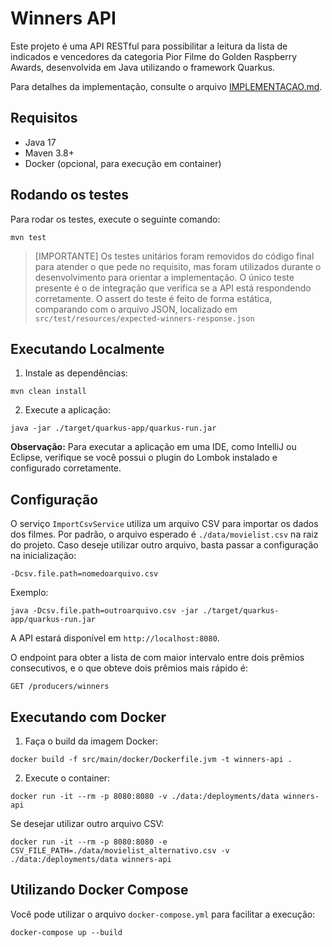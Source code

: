 # Winners API

Este projeto é uma API RESTful para possibilitar a leitura da lista de indicados e vencedores da
categoria Pior Filme do Golden Raspberry Awards, desenvolvida em Java utilizando o framework Quarkus.

Para detalhes da implementação, consulte o arquivo [IMPLEMENTACAO.md](IMPLEMENTACAO.md).

## Requisitos

- Java 17
- Maven 3.8+
- Docker (opcional, para execução em container)

## Rodando os testes
Para rodar os testes, execute o seguinte comando:

```
mvn test
```

> [IMPORTANTE] Os testes unitários foram removidos do código final para atender o que pede no requisito, mas foram utilizados durante o desenvolvimento para orientar a implementação.
O único teste presente é o de integração que verifica se a API está respondendo corretamente.
O assert do teste é feito de forma estática, comparando com o arquivo JSON, localizado em `src/test/resources/expected-winners-response.json`

## Executando Localmente

1. Instale as dependências:

```
mvn clean install
```

2. Execute a aplicação:

```
java -jar ./target/quarkus-app/quarkus-run.jar
```

**Observação:** Para executar a aplicação em uma IDE, como IntelliJ ou Eclipse, 
verifique se você possui o plugin do Lombok instalado e configurado corretamente.

## Configuração

O serviço `ImportCsvService` utiliza um arquivo CSV para importar os dados dos filmes. 
Por padrão, o arquivo esperado é `./data/movielist.csv` na raiz do projeto. 
Caso deseje utilizar outro arquivo, basta passar a configuração na inicialização:

```
-Dcsv.file.path=nomedoarquivo.csv
```

Exemplo:

```
java -Dcsv.file.path=outroarquivo.csv -jar ./target/quarkus-app/quarkus-run.jar
```

A API estará disponível em `http://localhost:8080`.

O endpoint para obter a lista de com maior intervalo entre dois prêmios consecutivos, e o que obteve dois
prêmios mais rápido é:

```
GET /producers/winners
```

## Executando com Docker

1. Faça o build da imagem Docker:

```
docker build -f src/main/docker/Dockerfile.jvm -t winners-api .
```

2. Execute o container:

```
docker run -it --rm -p 8080:8080 -v ./data:/deployments/data winners-api

```

Se desejar utilizar outro arquivo CSV:

```
docker run -it --rm -p 8080:8080 -e CSV_FILE_PATH=./data/movielist_alternativo.csv -v ./data:/deployments/data winners-api

```

## Utilizando Docker Compose

Você pode utilizar o arquivo `docker-compose.yml` para facilitar a execução:

```
docker-compose up --build
```


